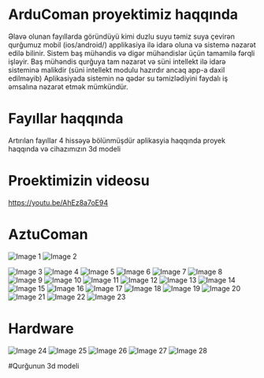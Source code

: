 # ArduComan proyektimiz haqqında

Əlavə olunan fayıllarda göründüyü kimi duzlu suyu təmiz suya çevirən qurğumuz mobil (ios/android/) applikasiya ilə idarə oluna və sistemə nəzarət edilə bilinir.
Sistem baş mühəndis və digər mühəndislər üçün tamamilə fərqli işləyir. Baş mühəndis qurğuya tam nəzarət və süni intellekt ilə idarə sisteminə malikdir (süni intellekt modulu hazırdır ancaq app-a daxil edilməyib) Aplikasiyada sistemin nə qədər su təmizlədiyini faydalı iş əmsalına nəzarət etmək mümkündür.

# Fayıllar haqqında
Artırılan fayıllar 4 hissəyə bölünmüşdür aplikasyia haqqında proyek haqqında və cihazımızın 3d modeli


# Proektimizin videosu
https://youtu.be/AhEz8a7oE94
# AztuComan
![Image 1 ](https://github.com/aztucoman-az/aztucoman/blob/master/Screens/Screenshot_1593893443.png)
![Image 2 ](https://github.com/aztucoman-az/aztucoman/blob/master/Screens/Screenshot_1593893445.png)

![Image 3 ](https://github.com/aztucoman-az/aztucoman/blob/master/Screens/Screenshot_1593893446.png)
![Image 4 ](https://github.com/aztucoman-az/aztucoman/blob/master/Screens/Screenshot_1593893449.png)
![Image 5 ](https://github.com/aztucoman-az/aztucoman/blob/master/Screens/Screenshot_1593893450.png)
![Image 6 ](https://github.com/aztucoman-az/aztucoman/blob/master/Screens/Screenshot_1593893452.png)
![Image 7 ](https://github.com/aztucoman-az/aztucoman/blob/master/Screens/Screenshot_1593893453.png)
![Image 8 ](https://github.com/aztucoman-az/aztucoman/blob/master/Screens/Screenshot_1593893461.png)
![Image 9 ](https://github.com/aztucoman-az/aztucoman/blob/master/Screens/Screenshot_1593893462.png)
![Image 10 ](https://github.com/aztucoman-az/aztucoman/blob/master/Screens/Screenshot_1593893464.png)
![Image 11 ](https://github.com/aztucoman-az/aztucoman/blob/master/Screens/Screenshot_1593893466.png)
![Image 12 ](https://github.com/aztucoman-az/aztucoman/blob/master/Screens/Screenshot_1593893467.png)
![Image 13 ](https://github.com/aztucoman-az/aztucoman/blob/master/Screens/Screenshot_1593893468.png)
![Image 14 ](https://github.com/aztucoman-az/aztucoman/blob/master/Screens/Screenshot_1593893472.png)
![Image 15 ](https://github.com/aztucoman-az/aztucoman/blob/master/Screens/Screenshot_1593893476.png)
![Image 16 ](https://github.com/aztucoman-az/aztucoman/blob/master/Screens/Screenshot_1593893479.png)
![Image 17 ](https://github.com/aztucoman-az/aztucoman/blob/master/Screens/Screenshot_1593893483.png)
![Image 18 ](https://github.com/aztucoman-az/aztucoman/blob/master/Screens/Screenshot_1593893484.png)
![Image 19 ](https://github.com/aztucoman-az/aztucoman/blob/master/Screens/Screenshot_1593893485.png)
![Image 20 ](https://github.com/aztucoman-az/aztucoman/blob/master/Screens/Screenshot_1593893487.png)
![Image 21 ](https://github.com/aztucoman-az/aztucoman/blob/master/Screens/Screenshot_1593893490.png)
![Image 22 ](https://github.com/aztucoman-az/aztucoman/blob/master/Screens/Screenshot_1593893491.png)
![Image 23 ](https://github.com/aztucoman-az/aztucoman/blob/master/Screens/Screenshot_1593893495.png )
# Hardware
![Image 24 ](https://github.com/aztucoman-az/aztucoman/blob/master/Screens/39439097-c697-4be7-b29a-d22536df0183.jpg )
![Image 25 ](https://github.com/aztucoman-az/aztucoman/blob/master/Screens/74ec7a33-8334-49c9-b5d5-3de86c6b0aa5.jpg )
![Image 26 ](https://github.com/aztucoman-az/aztucoman/blob/master/Screens/944b7361-56c4-432c-a5e7-b2c146d7ce2f.jpg )
![Image 27 ](https://github.com/aztucoman-az/aztucoman/blob/master/Screens/944b7361-56c4-432c-a5e7-b2c146d7ce2f.jpg )
![Image 28 ](https://github.com/aztucoman-az/aztucoman/blob/master/Screens/94e37157-869c-4593-9508-94b80f70af83.jpg)








#Qurğunun 3d modeli












